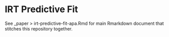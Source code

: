 # IRT Predictive Fit

See _paper > irt-predictive-fit-apa.Rmd for main Rmarkdown document that stitches this repository together.
